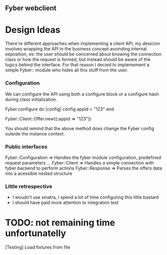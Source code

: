 Fyber webclient
---------------

Design Ideas
============

There're different approaches when implementing a client API, my desicion involves wrapping the API in the business concept
avoinding internal exposition, ex: the user should be concerned about knowing the connection class or how the request is formed,
but instead should be aware of the logics behind the interface. For that reason I decied to implemement a simple Fyber:: module
who hides all this stuff from the user.


### Configuration 

We can configure the API using both a configure block or a configure hash during class initialization. 

Fyber.configure do |config| 
    config.appid = "123"
end

Fyber::Client::Offer.new({:appid => "123"})

You should remind that the above method does change the Fyber config outside the instance context. 

### Public interfaces

Fyber::Configuration => Handles the fyber module configuration, predefined request parameters ...
Fyber::Client => Handles a simple connection with fyber backend to perform actions
Fyber::Response => Parses the offers data into a acessible nested structure


### Little retrospective

-	I woudn't use sinatra, I spend a lot of time configuring this little bastard
-	I should have paid more attention to integration test


TODO: not remaining time unfortunatelly 
=======================================

[Testing] Load fixtures from file
